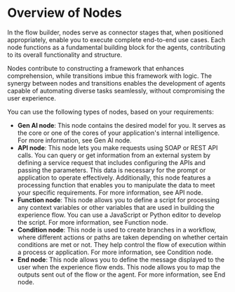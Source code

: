 # Overview of Nodes

In the flow builder, nodes serve as connector stages that, when positioned appropriately, enable you to execute complete end-to-end use cases. Each node functions as a fundamental building block for the agents, contributing to its overall functionality and structure.

Nodes contribute to constructing a framework that enhances comprehension, while transitions imbue this framework with logic. The synergy between nodes and transitions enables the development of agents capable of automating diverse tasks seamlessly, without compromising the user experience.

You can use the following types of nodes, based on your requirements:

* **Gen AI node**: This node contains the desired model for you. It serves as the core or one of the cores of your application's internal intelligence. For more information, see Gen AI node.
* **API node**: This node lets you make requests using SOAP or REST API calls. You can query or get information from an external system by defining a service request that includes configuring the APIs and passing the parameters. This data is necessary for the prompt or application to operate effectively. Additionally, this node features a processing function that enables you to manipulate the data to meet your specific requirements. For more information, see API node.
* **Function node**: This node allows you to define a script for processing any context variables or other variables that are used in building the experience flow. You can use a JavaScript or Python editor to develop the script. For more information, see Function node.
* **Condition node**: This node is used to create branches in a workflow, where different actions or paths are taken depending on whether certain conditions are met or not. They help control the flow of execution within a process or application. For more information, see Condition node.
* **End node**: This node allows you to define the message displayed to the user when the experience flow ends. This node allows you to map the outputs sent out of the flow or the agent. For more information, see End node.